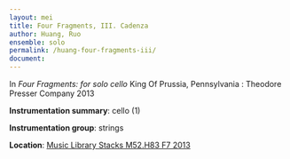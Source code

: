 ```yaml
---
layout: mei
title: Four Fragments, III. Cadenza 
author: Huang, Ruo
ensemble: solo
permalink: /huang-four-fragments-iii/
document: 
---
```


In *Four Fragments: for solo cello* King Of Prussia, Pennsylvania : Theodore Presser Company 2013

**Instrumentation summary**: cello (1) 

**Instrumentation group**: strings 

**Location**: <a href="https://tufts.primo.exlibrisgroup.com/permalink/01TUN_INST/1kc9gia/alma991018306186903851" target="_blank">Music Library Stacks M52.H83 F7 2013</a>